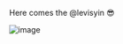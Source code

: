 Here comes the @levisyin 😎

![image](https://github.com/levisyin/levisyin/assets/150114626/4d4b3505-47a4-42be-8176-dcec39dc2069)


<!---
levisyin/levisyin is a ✨ special ✨ repository because its `README.md` (this file) appears on your GitHub profile.
You can click the Preview link to take a look at your changes.
--->
